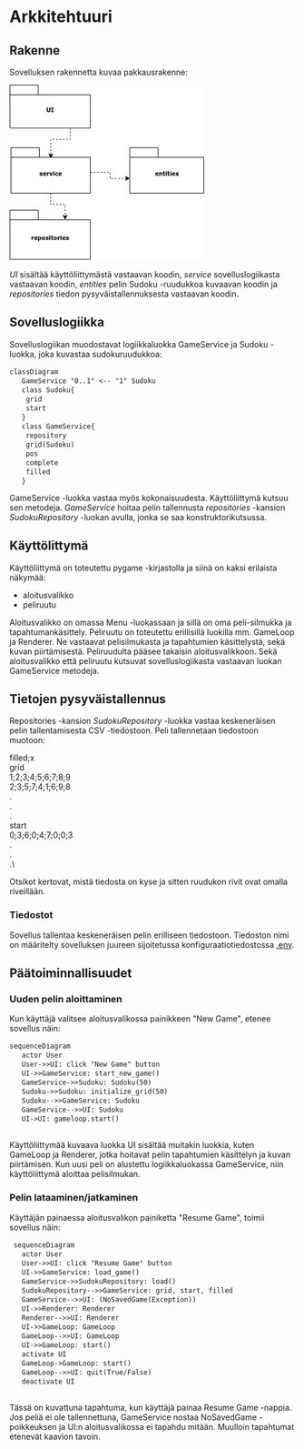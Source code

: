 # Arkkitehtuuri

## Rakenne

Sovelluksen rakennetta kuvaa pakkausrakenne:

![Pakkausrakenne](./Kuvat/Pakkausrakenne.drawio.png)

_UI_ sisältää käyttöliittymästä vastaavan koodin, _service_ sovelluslogiikasta vastaavan koodin, _entities_ pelin Sudoku -ruudukkoa kuvaavan koodin ja _repositories_ tiedon pysyväistallennuksesta vastaavan koodin.

## Sovelluslogiikka

Sovelluslogiikan muodostavat logiikkaluokka GameService ja Sudoku -luokka, joka kuvastaa sudokuruudukkoa:

```mermaid
classDiagram
   GameService "0..1" <-- "1" Sudoku
   class Sudoku{
    grid 
    start
   }
   class GameService{
    repository
    grid(Sudoku)
    pos
    complete
    filled
   }

``` 
GameService -luokka vastaa myös kokonaisuudesta. Käyttöliittymä kutsuu sen metodeja. _GameService_ hoitaa pelin tallennusta _repositories_ -kansion _SudokuRepository_ -luokan avulla, jonka se saa konstruktorikutsussa.

## Käyttölittymä

Käyttöliittymä on toteutettu pygame -kirjastolla ja siinä on kaksi erilaista näkymää:
- aloitusvalikko
- peliruutu

Aloitusvalikko on omassa Menu -luokassaan ja sillä on oma peli-silmukka ja tapahtumankäsittely. Peliruutu on toteutettu erillisillä luokilla mm. GameLoop ja Renderer. Ne vastaavat pelisilmukasta ja tapahtumien käsittelystä, sekä kuvan piirtämisestä. Peliruudulta pääsee takaisin aloitusvalikkoon. Sekä aloitusvalikko että peliruutu kutsuvat sovelluslogiikasta vastaavan luokan GameService metodeja.

## Tietojen pysyväistallennus

Repositories -kansion _SudokuRepository_ -luokka vastaa keskeneräisen pelin tallentamisesta CSV -tiedostoon. Peli tallennetaan tiedostoon muotoon:

filled;x\
grid\
1;2;3;4;5;6;7;8;9\
2;3;5;7;4;1;6;9;8\
.\
.\
.\
start\
0;3;6;0;4;7;0;0;3\
.\
.\
.\

Otsikot kertovat, mistä tiedosta on kyse ja sitten ruudukon rivit ovat omalla riveillään.

### Tiedostot

Sovellus tallentaa keskeneräisen pelin erilliseen tiedostoon. Tiedoston nimi on määritelty sovelluksen juureen sijoitetussa konfiguraatiotiedostossa [.env](../.env).

## Päätoiminnallisuudet

### Uuden pelin aloittaminen

Kun käyttäjä valitsee aloitusvalikossa painikkeen "New Game", etenee sovellus näin:

```mermaid
sequenceDiagram
   actor User
   User->>UI: click "New Game" button
   UI->>GameService: start_new_game()
   GameService->>Sudoku: Sudoku(50)
   Sudoku->>Sudoku: initialize_grid(50)
   Sudoku-->>GameService: Sudoku
   GameService-->>UI: Sudoku
   UI->UI: gameloop.start()
   
```
Käyttöliittymää kuvaava luokka UI sisältää muitakin luokkia, kuten GameLoop ja Renderer, jotka hoitavat pelin tapahtumien käsittelyn ja kuvan piirtämisen. Kun uusi peli on alustettu logiikkaluokassa GameService, niin käyttöliittymä aloittaa pelisilmukan.

### Pelin lataaminen/jatkaminen

Käyttäjän painaessa aloitusvalikon painiketta "Resume Game", toimii sovellus näin:

```mermaid
 sequenceDiagram
   actor User
   User->>UI: click "Resume Game" button
   UI->>GameService: load_game()
   GameService->>SudokuRepository: load()
   SudokuRepository-->>GameService: grid, start, filled
   GameService-->>UI: (NoSavedGame(Exception))
   UI->>Renderer: Renderer
   Renderer-->>UI: Renderer
   UI->>GameLoop: GameLoop
   GameLoop-->>UI: GameLoop
   UI->>GameLoop: start()
   activate UI
   GameLoop->GameLoop: start()
   GameLoop-->>UI: quit(True/False)
   deactivate UI
     
```   
Tässä on kuvattuna tapahtuma, kun käyttäjä painaa Resume Game -nappia. Jos peliä ei ole tallennettuna, GameService nostaa NoSavedGame -poikkeuksen ja UI:n aloitusvalikossa ei tapahdu mitään. Muulloin tapahtumat etenevät kaavion tavoin.

